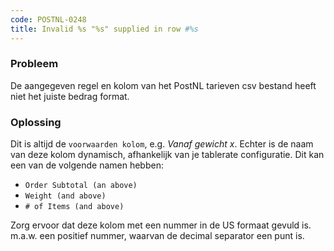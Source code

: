 ```yaml
---
code: POSTNL-0248
title: Invalid %s "%s" supplied in row #%s
---
```

### Probleem
De aangegeven regel en kolom van het PostNL tarieven csv bestand heeft niet het juiste bedrag format.

### Oplossing
Dit is altijd de `voorwaarden kolom`, e.g. *Vanaf gewicht x*. Echter is de naam van deze kolom dynamisch, afhankelijk van je tablerate configuratie. Dit kan een van de volgende namen hebben:
- `Order Subtotal (an above)`
- `Weight (and above)`
- `# of Items (and above)`

Zorg ervoor dat deze kolom met een nummer in de US formaat gevuld is. m.a.w. een positief nummer, waarvan de decimal separator een punt is.
